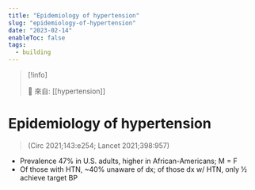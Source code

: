 ```yaml
---
title: "Epidemiology of hypertension"
slug: "epidemiology-of-hypertension"
date: "2023-02-14"
enableToc: false
tags:
  - building
---
```


> [!info]
>
> 🌱 來自: [[hypertension]]

# Epidemiology of hypertension

> (Circ 2021;143:e254; Lancet 2021;398:957)

- Prevalence 47% in U.S. adults, higher in African-Americans; M = F
- Of those with HTN, ~40% unaware of dx; of those dx w/ HTN, only ½ achieve target BP
